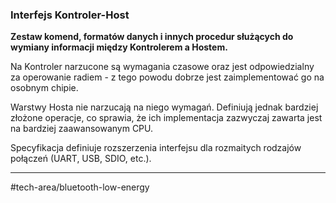 ### Interfejs Kontroler-Host
**Zestaw komend, formatów danych i innych procedur służących do wymiany informacji między Kontrolerem a Hostem.**

Na Kontroler narzucone są wymagania czasowe oraz jest odpowiedzialny za operowanie radiem - z tego powodu dobrze jest zaimplementować go na osobnym chipie.

Warstwy Hosta nie narzucają na niego wymagań. Definiują jednak bardziej złożone operacje, co sprawia, że ich implementacja zazwyczaj zawarta jest na bardziej zaawansowanym CPU.

Specyfikacja definiuje rozszerzenia interfejsu dla rozmaitych rodzajów połączeń (UART, USB, SDIO, etc.).

---
#tech-area/bluetooth-low-energy 